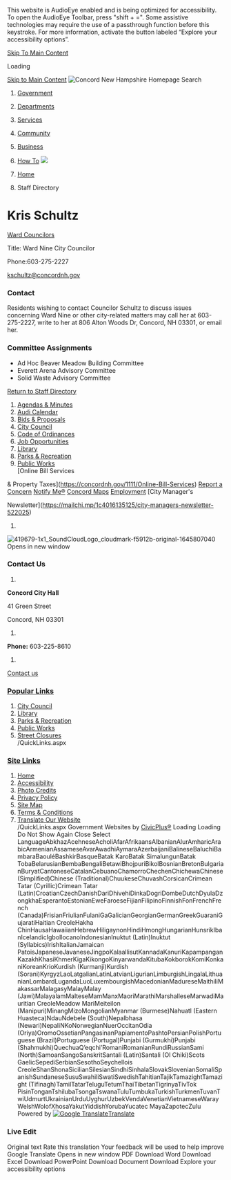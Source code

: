  

This website is AudioEye enabled and is being optimized for accessibility. To open the AudioEye Toolbar, press "shift + =". Some assistive technologies may require the use of a passthrough function before this keystroke. For more information, activate the button labeled “Explore your accessibility options”.

  [Skip To Main Content](https://concordnh.gov/directory.aspx?EID=262/)  

Loading

  [Skip to Main Content](https://concordnh.gov/directory.aspx?EID=262/)   ![Concord New Hampshire Homepage](images/ed6ab6ce4c4cb470745e07f8a9b0d4d695c4ac36a971c26c492ed02a34d0420b.png)  Search 

 1.  [Government](https://concordnh.gov/249/Government) 
 1.  [Departments](https://concordnh.gov/913/Departments) 
 1.  [Services](https://concordnh.gov/290/Services) 
 1.  [Community](https://concordnh.gov/140/Community) 
 1.  [Business](https://concordnh.gov/94/Business) 
 1.  [How To](https://concordnh.gov/161/How-To) 
  ![](images/c250950fb891f64f8519f3d932a6dab4d54f1a9ce2921d8116355f651573341b.jpg)  

 1.  [Home](https://concordnh.gov/) 
 1. Staff Directory

# Kris Schultz

   [Ward Councilors](https://concordnh.gov/Directory.aspx?DID=11) 

Title: Ward Nine City Councilor

Phone:603-275-2227

 [kschultz@concordnh.gov](mailto:kschultz@concordnh.gov)  

###  Contact 

Residents wishing to contact Councilor Schultz to discuss issues concerning Ward Nine or other city-related matters may call her at 603-275-2227, write to her at 806 Alton Woods Dr, Concord, NH 03301, or email her.

###  Committee Assignments 

 * Ad Hoc Beaver Meadow Building Committee
 * Everett Arena Advisory Committee
 * Solid Waste Advisory Committee
  

 [Return to Staff Directory](https://concordnh.gov/Directory.aspx) 

 1.   [Agendas & Minutes](https://nh-concord2.civicplus.com/250/Agendas-Minutes)  
 1.   [Audi Calendar](https://webtrac.concordnh.gov/wbwsc/webtrac.wsc/search.html?display=Calendar&location=AUDI&module=Event)  
 1.   [Bids & Proposals](https://concordnh.gov/1092/Bids-Proposals-Quotations)  
 1.   [City Council](https://concordnh.gov/282/City-Council)  
 1.   [Code of Ordinances](https://library.municode.com/nh/concord/codes/code_of_ordinances)  
 1.   [Job Opportunities](https://concordnh.gov/569/Employment)  
 1.   [Library](https://concordnh.gov/588/Library)  
 1.   [Parks & Recreation](https://concordnh.gov/666/Parks-Recreation)  
 1.   [Public Works](https://concordnh.gov/491/General-Services-Public-Works)  
  [Online Bill Services

& Property Taxes](https://concordnh.gov/1111/Online-Bill-Services)   [Report a Concern](https://concordnh.gov/1809/Report-a-Concern)   [Notify Me®](https://concordnh.gov/list.aspx)   [Concord Maps](https://concordnh.gov/897/Interactive-GIS-Viewer)   [Employment](https://www.governmentjobs.com/careers/concordnh)   [City Manager's

Newsletter](https://mailchi.mp/1c4016135125/city-managers-newsletter-522025)  

 1.    

  ![419679-1x1_SoundCloudLogo_cloudmark-f5912b-original-1645807040 Opens in new window](images/0bcbe4b96434cfcee09e58f3942755757735fd33546183a30fc871cd67a5602c.jpg)  

### Contact Us

 1.    

 __Concord City Hall__    

41 Green Street    

Concord, NH 03301   

 1.    

 __Phone:__ 603-225-8610   

 1.    

 [Contact us](https://concordnh.gov/directory.aspx)    

###  [Popular Links](https://concordnh.gov/QuickLinks.aspx?CID=182) 

 1.  [City Council](https://nh-concord2.civicplus.com/282/City-Council)  
 1.  [Library](https://nh-concord2.civicplus.com/588)  
 1.  [Parks & Recreation](https://nh-concord2.civicplus.com/666/Parks-Recreation)  
 1.  [Public Works](https://nh-concord2.civicplus.com/491/General-Services-Public-Works)  
 1.  [Street Closures](https://concordnh.gov/calendar.aspx?CID=22)  
 /QuickLinks.aspx 

###  [Site Links](https://concordnh.gov/QuickLinks.aspx?CID=184) 

 1.  [Home](https://concordnh.gov/)  
 1.  [Accessibility](https://concordnh.gov/accessibility)  
 1.  [Photo Credits](https://www.concordnh.gov/2026/Photo-Credits)  
 1.  [Privacy Policy](https://concordnh.gov/1932/20833/Privacy-Policy)  
 1.  [Site Map](https://concordnh.gov/sitemap)  
 1.  [Terms & Conditions](https://concordnh.gov/)  
 1.  [Translate Our Website](https://concordnh-gov.translate.goog/?_x_tr_sch=http&_x_tr_sl=auto&_x_tr_tl=es&_x_tr_hl=en-US)  
 /QuickLinks.aspx Government Websites by [CivicPlus®](https://connect.civicplus.com/referral)  Loading Loading Do Not Show Again Close Select LanguageAbkhazAcehneseAcholiAfarAfrikaansAlbanianAlurAmharicArabicArmenianAssameseAvarAwadhiAymaraAzerbaijaniBalineseBaluchiBambaraBaouléBashkirBasqueBatak KaroBatak SimalungunBatak TobaBelarusianBembaBengaliBetawiBhojpuriBikolBosnianBretonBulgarianBuryatCantoneseCatalanCebuanoChamorroChechenChichewaChinese (Simplified)Chinese (Traditional)ChuukeseChuvashCorsicanCrimean Tatar (Cyrillic)Crimean Tatar (Latin)CroatianCzechDanishDariDhivehiDinkaDogriDombeDutchDyulaDzongkhaEsperantoEstonianEweFaroeseFijianFilipinoFinnishFonFrenchFrench (Canada)FrisianFriulianFulaniGaGalicianGeorgianGermanGreekGuaraniGujaratiHaitian CreoleHakha ChinHausaHawaiianHebrewHiligaynonHindiHmongHungarianHunsrikIbanIcelandicIgboIlocanoIndonesianInuktut (Latin)Inuktut (Syllabics)IrishItalianJamaican PatoisJapaneseJavaneseJingpoKalaallisutKannadaKanuriKapampanganKazakhKhasiKhmerKigaKikongoKinyarwandaKitubaKokborokKomiKonkaniKoreanKrioKurdish (Kurmanji)Kurdish (Sorani)KyrgyzLaoLatgalianLatinLatvianLigurianLimburgishLingalaLithuanianLombardLugandaLuoLuxembourgishMacedonianMadureseMaithiliMakassarMalagasyMalayMalay (Jawi)MalayalamMalteseMamManxMaoriMarathiMarshalleseMarwadiMauritian CreoleMeadow MariMeiteilon (Manipuri)MinangMizoMongolianMyanmar (Burmese)Nahuatl (Eastern Huasteca)NdauNdebele (South)Nepalbhasa (Newari)NepaliNKoNorwegianNuerOccitanOdia (Oriya)OromoOssetianPangasinanPapiamentoPashtoPersianPolishPortuguese (Brazil)Portuguese (Portugal)Punjabi (Gurmukhi)Punjabi (Shahmukhi)QuechuaQʼeqchiʼRomaniRomanianRundiRussianSami (North)SamoanSangoSanskritSantali (Latin)Santali (Ol Chiki)Scots GaelicSepediSerbianSesothoSeychellois CreoleShanShonaSicilianSilesianSindhiSinhalaSlovakSlovenianSomaliSpanishSundaneseSusuSwahiliSwatiSwedishTahitianTajikTamazightTamazight (Tifinagh)TamilTatarTeluguTetumThaiTibetanTigrinyaTivTok PisinTonganTshilubaTsongaTswanaTuluTumbukaTurkishTurkmenTuvanTwiUdmurtUkrainianUrduUyghurUzbekVendaVenetianVietnameseWarayWelshWolofXhosaYakutYiddishYorubaYucatec MayaZapotecZulu Powered by  [![Google Translate](images/3f3f3a8d0882c4edd13c1755632554f3042dd0f45af91da1e753b94d76c2513f.png)Translate](https://translate.google.com/)  

### Live Edit

 Original text Rate this translation Your feedback will be used to help improve Google Translate Opens in new window PDF Download Word Download Excel Download PowerPoint Download Document Download Explore your accessibility options 